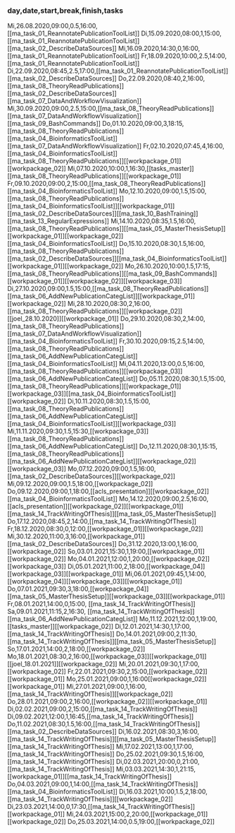 ### day,date,start,break,finish,tasks
Mi,26.08.2020,09:00,0.5,16:00,[[ma_task_01_ReannotatePublicationToolList]]
Di,15.09.2020,08:00,1,15:00,[[ma_task_01_ReannotatePublicationToolList]][[ma_task_02_DescribeDataSources]] 
Mi,16.09.2020,14:30,0,16:00,[[ma_task_01_ReannotatePublicationToolList]]
Fr,18.09.2020,10:00,2.5,14:00,[[ma_task_01_ReannotatePublicationToolList]]
Di,22.09.2020,08:45,2.5,17:00,[[ma_task_01_ReannotatePublicationToolList]][[ma_task_02_DescribeDataSources]]
Do,22.09.2020,08:40,2,16:00,[[ma_task_08_TheoryReadPublications]][[ma_task_02_DescribeDataSources]][[ma_task_07_DataAndWorkflowVisualization]]
Mi,30.09.2020,09:00,2.5,15:00,[[ma_task_08_TheoryReadPublications]][[ma_task_07_DataAndWorkflowVisualization]][[ma_task_09_BashCommands]]
Do,01.10.2020,09:00,3,18:15,[[ma_task_08_TheoryReadPublications]][[ma_task_04_BioinformaticsToolList]][[ma_task_07_DataAndWorkflowVisualization]]
Fr,02.10.2020,07:45,4,16:00,[[ma_task_04_BioinformaticsToolList]][[ma_task_08_TheoryReadPublications]][[workpackage_01]][[workpackage_02]]
Mi,07.10.2020,10:00,1,16:30,[[tasks_master]][[ma_task_08_TheoryReadPublications]][[workpackage_01]]
Fr,09.10.2020,09:00,2,15:00,[[ma_task_08_TheoryReadPublications]][[ma_task_04_BioinformaticsToolList]]
Mo,12.10.2020,09:00,1.5,15:00,[[ma_task_08_TheoryReadPublications]][[ma_task_04_BioinformaticsToolList]][[workpackage_01]][[ma_task_02_DescribeDataSources]][[ma_task_10_BashTraining]][[ma_task_13_RegularExpressions]]
Mi,14.10.2020,08:35,1.5,16:00,[[ma_task_08_TheoryReadPublications]][[ma_task_05_MasterThesisSetup]][[workpackage_01]][[workpackage_02]][[ma_task_04_BioinformaticsToolList]]
Do,15.10.2020,08:30,1.5,16:00,[[ma_task_08_TheoryReadPublications]][[ma_task_02_DescribeDataSources]][[ma_task_04_BioinformaticsToolList]][[workpackage_01]][[workpackage_02]]
Mo,26.10.2020,10:00,1.5,17:15,[[ma_task_08_TheoryReadPublications]][[ma_task_09_BashCommands]][[workpackage_01]][[workpackage_02]][[workpackage_03]]
Di,27.10.2020,09:00,1.5,15:00,[[ma_task_08_TheoryReadPublications]][[ma_task_06_AddNewPublicationCategList]][[workpackage_01]][[workpackage_02]]
Mi,28.10.2020,08:30,2,16:00,[[ma_task_08_TheoryReadPublications]][[workpackage_02]][[joel_28.10.2020]][[workpackage_01]]
Do,29.10.2020,08:30,2,14:00,[[ma_task_08_TheoryReadPublications]][[ma_task_07_DataAndWorkflowVisualization]][[ma_task_04_BioinformaticsToolList]]
Fr,30.10.2020,09:15,2.5,14:00,[[ma_task_08_TheoryReadPublications]][[ma_task_06_AddNewPublicationCategList]][[ma_task_04_BioinformaticsToolList]]
Mi,04.11.2020,13:00,0.5,16:00,[[ma_task_08_TheoryReadPublications]][[workpackage_03]][[ma_task_06_AddNewPublicationCategList]]
Do,05.11.2020,08:30,1.5,15:00,[[ma_task_08_TheoryReadPublications]][[workpackage_01]][[workpackage_03]][[ma_task_04_BioinformaticsToolList]][[workpackage_02]]
Di,10.11.2020,08:30,1.5,15:00,[[ma_task_08_TheoryReadPublications]][[ma_task_06_AddNewPublicationCategList]][[ma_task_04_BioinformaticsToolList]][[workpackage_03]]
Mi,11.11.2020,09:30,1.5,15:30,[[workpackage_03]][[ma_task_08_TheoryReadPublications]][[ma_task_06_AddNewPublicationCategList]]
Do,12.11.2020,08:30,1,15:15,[[ma_task_08_TheoryReadPublications]][[ma_task_06_AddNewPublicationCategList]][[workpackage_02]][[workpackage_03]]
Mo,07.12.2020,09:00,1.5,16:00,[[ma_task_02_DescribeDataSources]][[workpackage_02]]
Mi,09.12.2020,09:00,1.5,18:00,[[workpackage_02]]
Do,09.12.2020,09:00,1,18:00,[[acls_presentation]][[workpackage_02]][[ma_task_04_BioinformaticsToolList]]
Mo,14.12.2020,09:00,2.5,16:00,[[acls_presentation]][[workpackage_02]][[workpackage_01]][[ma_task_14_TrackWritingOfThesis]][[ma_task_05_MasterThesisSetup]]
Do,17.12.2020,08:45,2,14:00,[[ma_task_14_TrackWritingOfThesis]]
Fr,18.12.2020,08:30,0,12:00,[[workpackage_01]][[workpackage_02]]
Mi,30.12.2020,11:00,3,16:00,[[workpackage_01]][[ma_task_02_DescribeDataSources]]
Do,31.12.2020,13:00,1,16:00,[[workpackage_02]]
So,03.01.2021,15:30,1,19:00,[[workpackage_01]][[workpackage_02]]
Mo,04.01.2021,12:00,1,20:00,[[workpackage_02]][[workpackage_03]]
Di,05.01.2021,11:00,2,18:00,[[workpackage_04]][[workpackage_03]][[workpackage_01]]
Mi,06.01.2021,09:45,1,14:00,[[workpackage_04]][[workpackage_03]][[workpackage_01]]
Do,07.01.2021,09:30,3,18:00,[[workpackage_04]][[ma_task_05_MasterThesisSetup]][[workpackage_03]][[workpackage_01]]
Fr,08.01.2021,14:00,0,15:00,
[[ma_task_14_TrackWritingOfThesis]]
Sa,09.01.2021,11:15,2,16:30,
[[ma_task_14_TrackWritingOfThesis]][[ma_task_06_AddNewPublicationCategList]]
Mo,11.12.2021,12:00,1,19:00,[[tasks_master]][[workpackage_02]]
Di,12.01.2021,14:30,1,17:00,[[ma_task_14_TrackWritingOfThesis]]
Do,14.01.2021,09:00,2,11:30,[[ma_task_14_TrackWritingOfThesis]][[ma_task_05_MasterThesisSetup]]
So,17.01.2021,14:00,2,18:00,[[workpackage_02]]
Mo,18.01.2021,08:30,2,16:00,[[workpackage_03]][[workpackage_01]][[joel_18.01.2021]][[workpackage_02]]
Mi,20.01.2021,09:30,1,17:00,[[workpackage_02]]
Fr,22.01.2021,09:30,2,15:00,[[workpackage_02]][[workpackage_01]]
Mo,25.01.2021,09:00,1,16:00[[workpackage_02]][[workpackage_01]]
Mi,27.01.2021,09:00,1,16:00,[[ma_task_14_TrackWritingOfThesis]][[workpackage_02]]
Do,28.01.2021,09:00,2,16:00,[[workpackage_02]][[workpackage_01]]
Di,02.02.2021,09:00,2,15:00,[[ma_task_14_TrackWritingOfThesis]]
Di,09.02.2021,12:00,1,16:45,[[ma_task_14_TrackWritingOfThesis]]
Do,11.02.2021,08:30,1.5,16:00,[[ma_task_14_TrackWritingOfThesis]][[ma_task_02_DescribeDataSources]]
Di,16.02.2021,08:30,3,16:00,[[ma_task_14_TrackWritingOfThesis]][[ma_task_05_MasterThesisSetup]][[ma_task_14_TrackWritingOfThesis]]
Mi,17.02.2021,13:00,1,17:00,[[ma_task_14_TrackWritingOfThesis]]
Do,25.02.2021,09:30,1.5,16:00,[[ma_task_14_TrackWritingOfThesis]]
Di,02.03.2021,20:00,0,21:00,[[ma_task_14_TrackWritingOfThesis]]
Mi,03.03.2021,14:30,1,21:15,[[workpackage_01]][[ma_task_14_TrackWritingOfThesis]]
Do,04.03.2021,09:00,1,14:00,[[ma_task_14_TrackWritingOfThesis]][[ma_task_04_BioinformaticsToolList]]
Di,16.03.2021,10:00,1.5,2,18:00,[[ma_task_14_TrackWritingOfThesis]][[workpackage_02]]
Di,23.03.2021,14:00,0,17:30,[[ma_task_14_TrackWritingOfThesis]][[workpackage_01]]
Mi,24.03.2021,15:00,2,20:00,[[workpackage_01]][[workpackage_02]]
Do,25.03.2021,14:00,0.5,19:00,[[workpackage_02]]